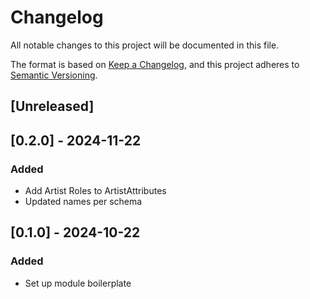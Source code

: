# Changelog

All notable changes to this project will be documented in this file.

The format is based on [Keep a Changelog](https://keepachangelog.com/en/1.1.0/),
and this project adheres to [Semantic Versioning](https://semver.org/spec/v2.0.0.html).

## [Unreleased]

## [0.2.0] - 2024-11-22
### Added
- Add Artist Roles to ArtistAttributes
- Updated names per schema

## [0.1.0] - 2024-10-22
### Added
- Set up module boilerplate
